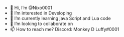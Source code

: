 - 👋 Hi, I’m @Nixo0001
- 👀 I’m interested in Developing
- 🌱 I’m currently learning java Script and Lua code
- 💞️ I’m looking to collaborate on 
- 📫 How to reach me? Discord: Monkey D Luffy#0001

<!---
Nixo0001/Nixo0001 is a ✨ special ✨ repository because its `README.md` (this file) appears on your GitHub profile.
You can click the Preview link to take a look at your changes.
--->
